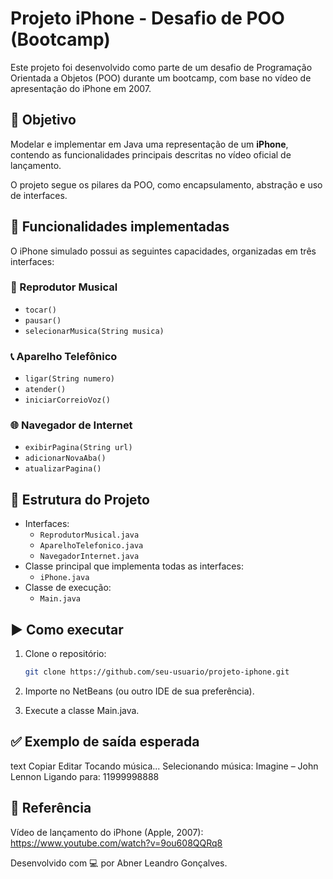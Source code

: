 # Projeto iPhone - Desafio de POO (Bootcamp)

Este projeto foi desenvolvido como parte de um desafio de Programação Orientada a Objetos (POO) durante um bootcamp, com base no vídeo de apresentação do iPhone em 2007.

## 📱 Objetivo

Modelar e implementar em Java uma representação de um **iPhone**, contendo as funcionalidades principais descritas no vídeo oficial de lançamento.

O projeto segue os pilares da POO, como encapsulamento, abstração e uso de interfaces.

## 🔧 Funcionalidades implementadas

O iPhone simulado possui as seguintes capacidades, organizadas em três interfaces:

### 🎵 Reprodutor Musical
- `tocar()`
- `pausar()`
- `selecionarMusica(String musica)`

### 📞 Aparelho Telefônico
- `ligar(String numero)`
- `atender()`
- `iniciarCorreioVoz()`

### 🌐 Navegador de Internet
- `exibirPagina(String url)`
- `adicionarNovaAba()`
- `atualizarPagina()`

## 🧩 Estrutura do Projeto

- Interfaces:
  - `ReprodutorMusical.java`
  - `AparelhoTelefonico.java`
  - `NavegadorInternet.java`
- Classe principal que implementa todas as interfaces:
  - `iPhone.java`
- Classe de execução:
  - `Main.java`

## ▶️ Como executar

1. Clone o repositório:
   ```bash
   git clone https://github.com/seu-usuario/projeto-iphone.git

2. Importe no NetBeans (ou outro IDE de sua preferência).

3. Execute a classe Main.java.

## ✅ Exemplo de saída esperada

text
Copiar
Editar
Tocando música...
Selecionando música: Imagine – John Lennon
Ligando para: 11999998888

## 🎥 Referência

Vídeo de lançamento do iPhone (Apple, 2007):
https://www.youtube.com/watch?v=9ou608QQRq8


Desenvolvido com 💻 por Abner Leandro Gonçalves.
